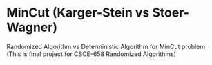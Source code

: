 # MinCut (Karger-Stein vs Stoer-Wagner)
Randomized Algorithm vs Deterministic Algorithm for MinCut problem  
(This is final project for CSCE-658 Randomized Algorithms)  

